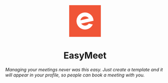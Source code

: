 <div align="center">
  <img src="./app/assets/images/easymeet-small.png" />
  <h1>EasyMeet</h1>
</div>

_Managing your meetings never was this easy. Just create a template and it will appear in your profile, so people can book a meeting with you._
